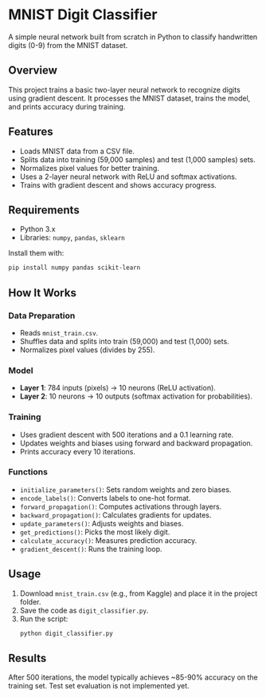# MNIST Digit Classifier

A simple neural network built from scratch in Python to classify handwritten digits (0-9) from the MNIST dataset.

## Overview

This project trains a basic two-layer neural network to recognize digits using gradient descent. It processes the MNIST dataset, trains the model, and prints accuracy during training.

## Features

- Loads MNIST data from a CSV file.
- Splits data into training (59,000 samples) and test (1,000 samples) sets.
- Normalizes pixel values for better training.
- Uses a 2-layer neural network with ReLU and softmax activations.
- Trains with gradient descent and shows accuracy progress.

## Requirements

- Python 3.x
- Libraries: `numpy`, `pandas`, `sklearn`

Install them with:
```bash
pip install numpy pandas scikit-learn
```
## How It Works

### Data Preparation
- Reads `mnist_train.csv`.
- Shuffles data and splits into train (59,000) and test (1,000) sets.
- Normalizes pixel values (divides by 255).

### Model
- **Layer 1**: 784 inputs (pixels) → 10 neurons (ReLU activation).
- **Layer 2**: 10 neurons → 10 outputs (softmax activation for probabilities).

### Training
- Uses gradient descent with 500 iterations and a 0.1 learning rate.
- Updates weights and biases using forward and backward propagation.
- Prints accuracy every 10 iterations.

### Functions
- `initialize_parameters()`: Sets random weights and zero biases.
- `encode_labels()`: Converts labels to one-hot format.
- `forward_propagation()`: Computes activations through layers.
- `backward_propagation()`: Calculates gradients for updates.
- `update_parameters()`: Adjusts weights and biases.
- `get_predictions()`: Picks the most likely digit.
- `calculate_accuracy()`: Measures prediction accuracy.
- `gradient_descent()`: Runs the training loop.

## Usage
1. Download `mnist_train.csv` (e.g., from Kaggle) and place it in the project folder.
2. Save the code as `digit_classifier.py`.
3. Run the script:
   ```bash
   python digit_classifier.py
   ```

## Results
After 500 iterations, the model typically achieves ~85-90% accuracy on the training set. Test set evaluation is not implemented yet.
